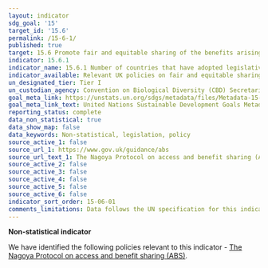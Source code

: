 ```yaml
---
layout: indicator
sdg_goal: '15'
target_id: '15.6'
permalink: /15-6-1/
published: true
target: 15.6 Promote fair and equitable sharing of the benefits arising from the utilization of genetic resources and promote appropriate access to such resources, as internationally agreed
indicator: 15.6.1
indicator_name: 15.6.1 Number of countries that have adopted legislative, administrative and policy frameworks to ensure fair and equitable sharing of benefits
indicator_available: Relevant UK policies on fair and equitable sharing of benefits
un_designated_tier: Tier I
un_custodian_agency: Convention on Biological Diversity (CBD) Secretariat
goal_meta_link: https://unstats.un.org/sdgs/metadata/files/Metadata-15-06-01.pdf
goal_meta_link_text: United Nations Sustainable Development Goals Metadata (PDF 215 KB)
reporting_status: complete
data_non_statistical: true
data_show_map: false
data_keywords: Non-statistical, legislation, policy
source_active_1: false
source_url_1: https://www.gov.uk/guidance/abs
source_url_text_1: The Nagoya Protocol on access and benefit sharing (ABS)
source_active_2: false
source_active_3: false
source_active_4: false
source_active_5: false
source_active_6: false
indicator_sort_order: 15-06-01
comments_limitations: Data follows the UN specification for this indicator. This indicator has been identified in collaboration with topic experts.
---
```

**Non-statistical indicator**

We have identified the following policies relevant to this indicator - [The Nagoya Protocol on access and benefit sharing (ABS)](https://www.gov.uk/guidance/abs).<br><br>